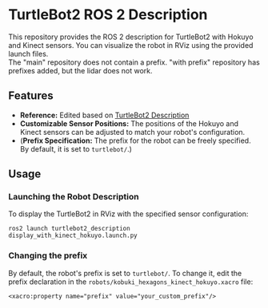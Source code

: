 # TurtleBot2 ROS 2 Description

This repository provides the ROS 2 description for TurtleBot2 with Hokuyo and Kinect sensors. You can visualize the robot in RViz using the provided launch files.  
The "main" repository does not contain a prefix. "with prefix" repository has prefixes added, but the lidar does not work.

## Features

- **Reference:** Edited based on [TurtleBot2 Description](https://github.com/igrak34/turtlebot2-ros2/tree/humble-devel/turtlebot2_description)
- **Customizable Sensor Positions:** The positions of the Hokuyo and Kinect sensors can be adjusted to match your robot's configuration.
- (**Prefix Specification:** The prefix for the robot can be freely specified. By default, it is set to `turtlebot/`.)

## Usage

### Launching the Robot Description

To display the TurtleBot2 in RViz with the specified sensor configuration:

```
ros2 launch turtlebot2_description display_with_kinect_hokuyo.launch.py
```

### Changing the prefix
By default, the robot's prefix is set to `turtlebot/`. To change it, edit the prefix declaration in the `robots/kobuki_hexagons_kinect_hokuyo.xacro` file:
```
<xacro:property name="prefix" value="your_custom_prefix"/>
```
